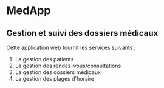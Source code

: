 # MedApp

## Gestion et suivi des dossiers médicaux 


Cette application web fournit les services suivants :

1. La gestion des patients
2. La gestion des rendez-vous/consultations
3. La gestion des dossiers médicaux
4. La gestion des plages d'horaire
